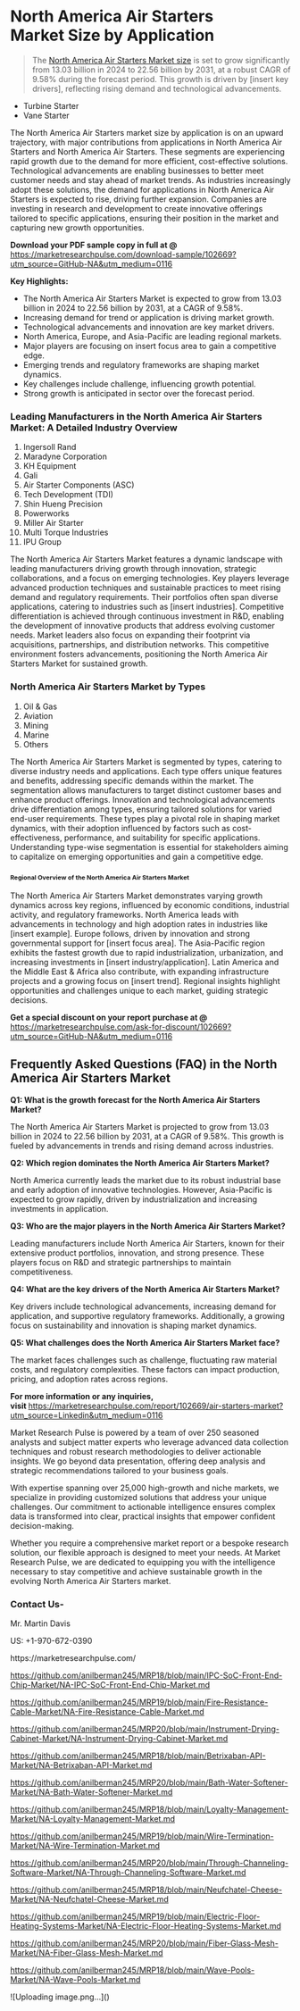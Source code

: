 <h1>North America Air Starters Market&nbsp;Size by Application</h1><blockquote><p>The <a href="https://marketresearchpulse.com/download-sample/102669?utm_source=GitHub-NA&amp;utm_medium=0116">North America Air Starters Market size</a> is set to grow significantly from 13.03 billion in 2024 to 22.56 billion by 2031, at a robust CAGR of 9.58% during the forecast period. This growth is driven by [insert key drivers], reflecting rising demand and technological advancements.</p></blockquote><ul><li>Turbine Starter <li> Vane Starter</li></ul><p>The North America Air Starters market size by application is on an upward trajectory, with major contributions from applications in North America Air Starters and North America Air Starters. These segments are experiencing rapid growth due to the demand for more efficient, cost-effective solutions. Technological advancements are enabling businesses to better meet customer needs and stay ahead of market trends. As industries increasingly adopt these solutions, the demand for applications in North America Air Starters is expected to rise, driving further expansion. Companies are investing in research and development to create innovative offerings tailored to specific applications, ensuring their position in the market and capturing new growth opportunities.</p><p><strong>Download your PDF sample copy in full at @ </strong><a href="https://marketresearchpulse.com/download-sample/102669?utm_source=GitHub-NA&amp;utm_medium=0116">https://marketresearchpulse.com/download-sample/102669?utm_source=GitHub-NA&amp;utm_medium=0116</a></p><p><strong>Key Highlights: </strong></p><ul><li>The North America Air Starters Market is expected to grow from 13.03 billion in 2024 to 22.56 billion by 2031, at a CAGR of 9.58%.</li><li>Increasing demand for trend or application is driving market growth.</li><li>Technological advancements and innovation are key market drivers.</li><li>North America, Europe, and Asia-Pacific are leading regional markets.</li><li>Major players are focusing on insert focus area to gain a competitive edge.</li><li>Emerging trends and regulatory frameworks are shaping market dynamics.</li><li>Key challenges include challenge, influencing growth potential.</li><li>Strong growth is anticipated in sector over the forecast period.</li></ul><h3>Leading Manufacturers in the North America Air Starters Market: A Detailed Industry Overview</h3><ol><li>Ingersoll Rand</li><li>Maradyne Corporation</li><li>KH Equipment</li><li>Gali</li><li>Air Starter Components (ASC)</li><li>Tech Development (TDI)</li><li>Shin Hueng Precision</li><li>Powerworks</li><li>Miller Air Starter</li><li>Multi Torque Industries</li><li>IPU Group</li></ol><div class="flex max-w-full flex-col flex-grow"><div class="min-h-8 text-message flex w-full flex-col items-end gap-2 whitespace-normal break-words [.text-message+&amp;]:mt-5" dir="auto" data-message-author-role="assistant" data-message-id="fd8432e4-4910-450d-b182-61b7bfb0a01f" data-message-model-slug="gpt-4o"><div class="flex w-full flex-col gap-1 empty:hidden first:pt-[3px]"><div class="markdown prose w-full break-words dark:prose-invert light"><p>The North America Air Starters Market features a dynamic landscape with leading manufacturers driving growth through innovation, strategic collaborations, and a focus on emerging technologies. Key players leverage advanced production techniques and sustainable practices to meet rising demand and regulatory requirements. Their portfolios often span diverse applications, catering to industries such as [insert industries]. Competitive differentiation is achieved through continuous investment in R&amp;D, enabling the development of innovative products that address evolving customer needs. Market leaders also focus on expanding their footprint via acquisitions, partnerships, and distribution networks. This competitive environment fosters advancements, positioning the North America Air Starters Market for sustained growth.</p></div></div></div></div><h3>North America Air Starters Market by Types</h3><ol><li>Oil & Gas <li> Aviation <li> Mining <li> Marine <li> Others</li></ol><div class="flex max-w-full flex-col flex-grow"><div class="min-h-8 text-message flex w-full flex-col items-end gap-2 whitespace-normal break-words [.text-message+&amp;]:mt-5" dir="auto" data-message-author-role="assistant" data-message-id="084470be-0bb7-4664-bddf-5156b4f41249" data-message-model-slug="gpt-4o-mini"><div class="flex w-full flex-col gap-1 empty:hidden first:pt-[3px]"><div class="markdown prose w-full break-words dark:prose-invert light"><p>The North America Air Starters Market is segmented by types, catering to diverse industry needs and applications. Each type offers unique features and benefits, addressing specific demands within the market. The segmentation allows manufacturers to target distinct customer bases and enhance product offerings. Innovation and technological advancements drive differentiation among types, ensuring tailored solutions for varied end-user requirements. These types play a pivotal role in shaping market dynamics, with their adoption influenced by factors such as cost-effectiveness, performance, and suitability for specific applications. Understanding type-wise segmentation is essential for stakeholders aiming to capitalize on emerging opportunities and gain a competitive edge.</p></div></div></div></div><h3><span style="font-size: 11px;">Regional Overview of the North America Air Starters Market</span></h3><div class="flex max-w-full flex-col flex-grow"><div class="min-h-8 text-message flex w-full flex-col items-end gap-2 whitespace-normal break-words [.text-message+&amp;]:mt-5" dir="auto" data-message-author-role="assistant" data-message-id="e9038762-ce64-4e30-91c9-9bd413514231" data-message-model-slug="gpt-4o-mini"><div class="flex w-full flex-col gap-1 empty:hidden first:pt-[3px]"><div class="markdown prose w-full break-words dark:prose-invert light"><p>The North America Air Starters Market demonstrates varying growth dynamics across key regions, influenced by economic conditions, industrial activity, and regulatory frameworks. North America leads with advancements in technology and high adoption rates in industries like [insert example]. Europe follows, driven by innovation and strong governmental support for [insert focus area]. The Asia-Pacific region exhibits the fastest growth due to rapid industrialization, urbanization, and increasing investments in [insert industry/application]. Latin America and the Middle East &amp; Africa also contribute, with expanding infrastructure projects and a growing focus on [insert trend]. Regional insights highlight opportunities and challenges unique to each market, guiding strategic decisions.</p></div></div></div></div><p><strong>Get a special discount on your report purchase at @ </strong><a href="https://marketresearchpulse.com/ask-for-discount/102669?utm_source=GitHub-NA&amp;utm_medium=0116">https://marketresearchpulse.com/ask-for-discount/102669?utm_source=GitHub-NA&amp;utm_medium=0116</a></p><h2>Frequently Asked Questions (FAQ) in the North America Air Starters Market</h2><p><strong>Q1: What is the growth forecast for the North America Air Starters Market?</strong></p><p>The North America Air Starters Market is projected to grow from 13.03 billion in 2024 to 22.56 billion by 2031, at a CAGR of 9.58%. This growth is fueled by advancements in trends and rising demand across industries.</p><p><strong>Q2: Which region dominates the North America Air Starters Market?</strong></p><p>North America currently leads the market due to its robust industrial base and early adoption of innovative technologies. However, Asia-Pacific is expected to grow rapidly, driven by industrialization and increasing investments in application.</p><p><strong>Q3: Who are the major players in the North America Air Starters Market?</strong></p><p>Leading manufacturers include North America Air Starters, known for their extensive product portfolios, innovation, and strong presence. These players focus on R&amp;D and strategic partnerships to maintain competitiveness.</p><p><strong>Q4: What are the key drivers of the North America Air Starters Market?</strong></p><p>Key drivers include technological advancements, increasing demand for application, and supportive regulatory frameworks. Additionally, a growing focus on sustainability and innovation is shaping market dynamics.</p><p><strong>Q5: What challenges does the North America Air Starters Market face?</strong></p><p>The market faces challenges such as challenge, fluctuating raw material costs, and regulatory complexities. These factors can impact production, pricing, and adoption rates across regions.</p><p><strong>For more information or any inquiries, visit&nbsp;</strong><a href="https://marketresearchpulse.com/report/102669/air-starters-market?utm_source=Linkedin&utm_medium=0116">https://marketresearchpulse.com/report/102669/air-starters-market?utm_source=Linkedin&utm_medium=0116</a></p><p>Market Research Pulse is powered by a team of over 250 seasoned analysts and subject matter experts who leverage advanced data collection techniques and robust research methodologies to deliver actionable insights. We go beyond data presentation, offering deep analysis and strategic recommendations tailored to your business goals.</p><p>With expertise spanning over 25,000 high-growth and niche markets, we specialize in providing customized solutions that address your unique challenges. Our commitment to actionable intelligence ensures complex data is transformed into clear, practical insights that empower confident decision-making.</p><p>Whether you require a comprehensive market report or a bespoke research solution, our flexible approach is designed to meet your needs. At Market Research Pulse, we are dedicated to equipping you with the intelligence necessary to stay competitive and achieve sustainable growth in the evolving North America Air Starters market.</p><h3><strong>Contact Us-</strong></h3><p>Mr. Martin Davis</p><p>US: +1-970-672-0390</p><p>https://marketresearchpulse.com/</p><p><a href="https://github.com/anilberman245/MRP18/blob/main/IPC-SoC-Front-End-Chip-Market/NA-IPC-SoC-Front-End-Chip-Market.md">https://github.com/anilberman245/MRP18/blob/main/IPC-SoC-Front-End-Chip-Market/NA-IPC-SoC-Front-End-Chip-Market.md</a></p><p><a href="https://github.com/anilberman245/MRP19/blob/main/Fire-Resistance-Cable-Market/NA-Fire-Resistance-Cable-Market.md">https://github.com/anilberman245/MRP19/blob/main/Fire-Resistance-Cable-Market/NA-Fire-Resistance-Cable-Market.md</a></p><p><a href="https://github.com/anilberman245/MRP20/blob/main/Instrument-Drying-Cabinet-Market/NA-Instrument-Drying-Cabinet-Market.md">https://github.com/anilberman245/MRP20/blob/main/Instrument-Drying-Cabinet-Market/NA-Instrument-Drying-Cabinet-Market.md</a></p><p><a href="https://github.com/anilberman245/MRP18/blob/main/Betrixaban-API-Market/NA-Betrixaban-API-Market.md">https://github.com/anilberman245/MRP18/blob/main/Betrixaban-API-Market/NA-Betrixaban-API-Market.md</a></p><p><a href="https://github.com/anilberman245/MRP20/blob/main/Bath-Water-Softener-Market/NA-Bath-Water-Softener-Market.md">https://github.com/anilberman245/MRP20/blob/main/Bath-Water-Softener-Market/NA-Bath-Water-Softener-Market.md</a></p><p><a href="https://github.com/anilberman245/MRP18/blob/main/Loyalty-Management-Market/NA-Loyalty-Management-Market.md">https://github.com/anilberman245/MRP18/blob/main/Loyalty-Management-Market/NA-Loyalty-Management-Market.md</a></p><p><a href="https://github.com/anilberman245/MRP19/blob/main/Wire-Termination-Market/NA-Wire-Termination-Market.md">https://github.com/anilberman245/MRP19/blob/main/Wire-Termination-Market/NA-Wire-Termination-Market.md</a></p><p><a href="https://github.com/anilberman245/MRP20/blob/main/Through-Channeling-Software-Market/NA-Through-Channeling-Software-Market.md">https://github.com/anilberman245/MRP20/blob/main/Through-Channeling-Software-Market/NA-Through-Channeling-Software-Market.md</a></p><p><a href="https://github.com/anilberman245/MRP18/blob/main/Neufchatel-Cheese-Market/NA-Neufchatel-Cheese-Market.md">https://github.com/anilberman245/MRP18/blob/main/Neufchatel-Cheese-Market/NA-Neufchatel-Cheese-Market.md</a></p><p><a href="https://github.com/anilberman245/MRP19/blob/main/Electric-Floor-Heating-Systems-Market/NA-Electric-Floor-Heating-Systems-Market.md">https://github.com/anilberman245/MRP19/blob/main/Electric-Floor-Heating-Systems-Market/NA-Electric-Floor-Heating-Systems-Market.md</a></p><p><a href="https://github.com/anilberman245/MRP20/blob/main/Fiber-Glass-Mesh-Market/NA-Fiber-Glass-Mesh-Market.md">https://github.com/anilberman245/MRP20/blob/main/Fiber-Glass-Mesh-Market/NA-Fiber-Glass-Mesh-Market.md</a></p><p><a href="https://github.com/anilberman245/MRP18/blob/main/Wave-Pools-Market/NA-Wave-Pools-Market.md">https://github.com/anilberman245/MRP18/blob/main/Wave-Pools-Market/NA-Wave-Pools-Market.md</a></p>
![Uploading image.png…]()
